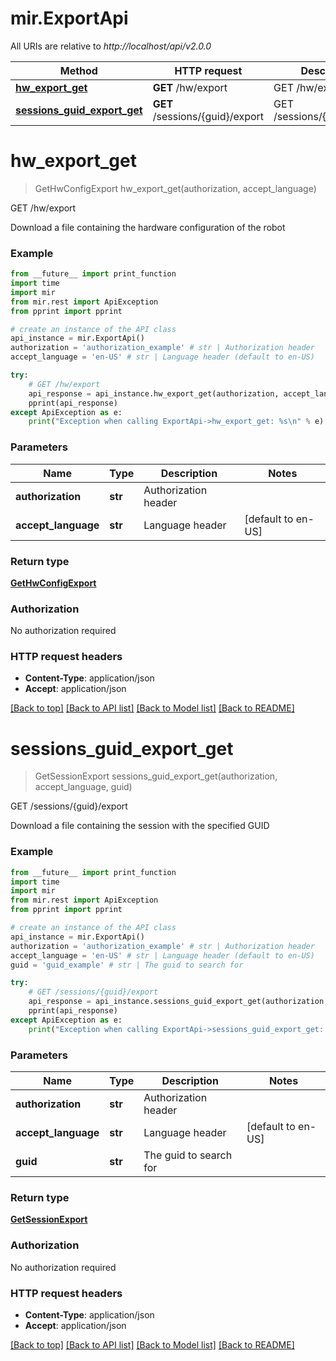 # mir.ExportApi

All URIs are relative to *http://localhost/api/v2.0.0*

Method | HTTP request | Description
------------- | ------------- | -------------
[**hw_export_get**](ExportApi.md#hw_export_get) | **GET** /hw/export | GET /hw/export
[**sessions_guid_export_get**](ExportApi.md#sessions_guid_export_get) | **GET** /sessions/{guid}/export | GET /sessions/{guid}/export


# **hw_export_get**
> GetHwConfigExport hw_export_get(authorization, accept_language)

GET /hw/export

Download a file containing the hardware configuration of the robot

### Example
```python
from __future__ import print_function
import time
import mir
from mir.rest import ApiException
from pprint import pprint

# create an instance of the API class
api_instance = mir.ExportApi()
authorization = 'authorization_example' # str | Authorization header
accept_language = 'en-US' # str | Language header (default to en-US)

try:
    # GET /hw/export
    api_response = api_instance.hw_export_get(authorization, accept_language)
    pprint(api_response)
except ApiException as e:
    print("Exception when calling ExportApi->hw_export_get: %s\n" % e)
```

### Parameters

Name | Type | Description  | Notes
------------- | ------------- | ------------- | -------------
 **authorization** | **str**| Authorization header | 
 **accept_language** | **str**| Language header | [default to en-US]

### Return type

[**GetHwConfigExport**](GetHwConfigExport.md)

### Authorization

No authorization required

### HTTP request headers

 - **Content-Type**: application/json
 - **Accept**: application/json

[[Back to top]](#) [[Back to API list]](../README.md#documentation-for-api-endpoints) [[Back to Model list]](../README.md#documentation-for-models) [[Back to README]](../README.md)

# **sessions_guid_export_get**
> GetSessionExport sessions_guid_export_get(authorization, accept_language, guid)

GET /sessions/{guid}/export

Download a file containing the session with the specified GUID

### Example
```python
from __future__ import print_function
import time
import mir
from mir.rest import ApiException
from pprint import pprint

# create an instance of the API class
api_instance = mir.ExportApi()
authorization = 'authorization_example' # str | Authorization header
accept_language = 'en-US' # str | Language header (default to en-US)
guid = 'guid_example' # str | The guid to search for

try:
    # GET /sessions/{guid}/export
    api_response = api_instance.sessions_guid_export_get(authorization, accept_language, guid)
    pprint(api_response)
except ApiException as e:
    print("Exception when calling ExportApi->sessions_guid_export_get: %s\n" % e)
```

### Parameters

Name | Type | Description  | Notes
------------- | ------------- | ------------- | -------------
 **authorization** | **str**| Authorization header | 
 **accept_language** | **str**| Language header | [default to en-US]
 **guid** | **str**| The guid to search for | 

### Return type

[**GetSessionExport**](GetSessionExport.md)

### Authorization

No authorization required

### HTTP request headers

 - **Content-Type**: application/json
 - **Accept**: application/json

[[Back to top]](#) [[Back to API list]](../README.md#documentation-for-api-endpoints) [[Back to Model list]](../README.md#documentation-for-models) [[Back to README]](../README.md)

